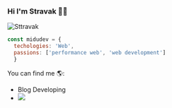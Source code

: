 ### Hi I'm Stravak 👨‍💻

![Sttravak](https://user-images.githubusercontent.com/89705306/148451088-9218ac52-0d2e-4fe8-a533-fe268cc36614.png)

```js
const midudev = {
  techologies: 'Web',
  passions: ['performance web', 'web development']
  }
  ``` 
  
  You can find me 🌎:
  - Blog Developing
  - <img src="{https://img.shields.io/badge/Telegram-2CA5E0?style=for-the-badge&logo=telegram&logoColor=white}" /> 
<!--
**Leowww2947/Leowww2947** is a ✨ _special_ ✨ repository because its `README.md` (this file) appears on your GitHub profile.

Here are some ideas to get you started:

- 🔭 I’m currently working on ...
- 🌱 I’m currently learning ...
- 👯 I’m looking to collaborate on ...
- 🤔 I’m looking for help with ...
- 💬 Ask me about ...
- 📫 How to reach me: ...
- 😄 Pronouns: ...
- ⚡ Fun fact: ...
-->
 
